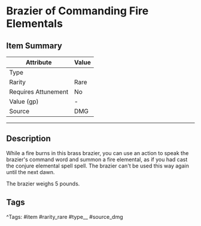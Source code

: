 # Brazier of Commanding Fire Elementals

## Item Summary

| Attribute            | Value                        |
|----------------------|------------------------------|
| Type                 |   |
| Rarity               | Rare             |
| Requires Attunement  | No                |
| Value (gp)           | -    |
| Source               | DMG |

---

## Description

While a fire burns in this brass brazier, you can use an action to speak the brazier's command word and summon a fire elemental, as if you had cast the conjure elemental spell spell. The brazier can't be used this way again until the next dawn.

The brazier weighs 5 pounds.

## Tags

^Tags: #item #rarity_rare #type__ #source_dmg
